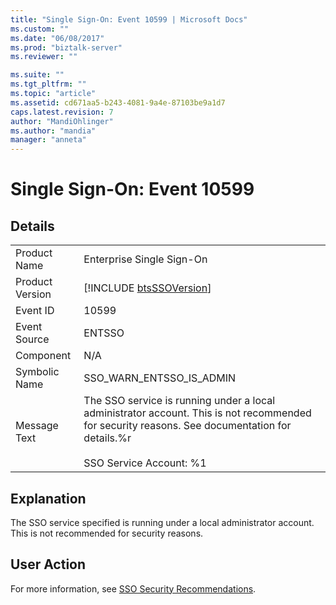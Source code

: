 ```yaml
---
title: "Single Sign-On: Event 10599 | Microsoft Docs"
ms.custom: ""
ms.date: "06/08/2017"
ms.prod: "biztalk-server"
ms.reviewer: ""

ms.suite: ""
ms.tgt_pltfrm: ""
ms.topic: "article"
ms.assetid: cd671aa5-b243-4081-9a4e-87103be9a1d7
caps.latest.revision: 7
author: "MandiOhlinger"
ms.author: "mandia"
manager: "anneta"
---
```

# Single Sign-On: Event 10599
## Details  
  
|                 |                                                                                                                                                                                    |
|-----------------|------------------------------------------------------------------------------------------------------------------------------------------------------------------------------------|
|  Product Name   |                                                                             Enterprise Single Sign-On                                                                              |
| Product Version |                                                            [!INCLUDE [btsSSOVersion](../includes/btsssoversion-md.md)]                                                             |
|    Event ID     |                                                                                       10599                                                                                        |
|  Event Source   |                                                                                       ENTSSO                                                                                       |
|    Component    |                                                                                        N/A                                                                                         |
|  Symbolic Name  |                                                                              SSO_WARN_ENTSSO_IS_ADMIN                                                                              |
|  Message Text   | The SSO service is running under a local administrator account. This is not recommended for security reasons. See documentation for details.%r<br /><br /> SSO Service Account: %1 |
  
## Explanation  
 The SSO service specified is running under a local administrator account. This is not recommended for security reasons.  
  
## User Action  
 For more information, see [SSO Security Recommendations](../core/sso-security-recommendations.md).